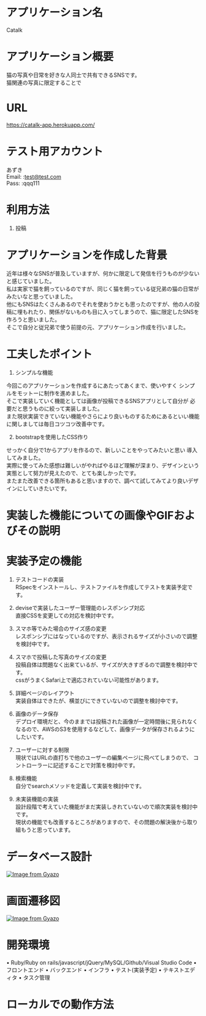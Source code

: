 # アプリケーション名
Catalk
# アプリケーション概要

猫の写真や日常を好きな人同士で共有できるSNSです。  
猫関連の写真に限定することで

# URL
https://catalk-app.herokuapp.com/

# テスト用アカウント

あずき  
Email: :test@test.com  
Pass:  :qqq111

# 利用方法

1. 投稿

# アプリケーションを作成した背景

近年は様々なSNSが普及していますが、何かに限定して発信を行うものが少ないと感じていました。  
私は実家で猫を飼っているのですが、同じく猫を飼っている従兄弟の猫の日常がみたいなと思っていました。  
他にもSNSはたくさんあるのでそれを使おうかとも思ったのですが、他の人の投稿に埋もれたり、関係がないものも目に入ってしまうので、猫に限定したSNSを作ろうと思いました。  
そこで自分と従兄弟で使う前提の元、アプリケーション作成を行いました。 

# 工夫したポイント

1. シンプルな機能

今回このアプリケーションを作成するにあたってあくまで、使いやすく
シンプルをモットーに制作を進めました。  
そこで実装していく機能としては画像が投稿できるSNSアプリとして自分が
必要だと思うものに絞って実装しました。  
また現状実装できていない機能やさらにより良いものするためにあるといい機能
に関しましては毎日コツコツ改善中です。  

2. bootstrapを使用したCSS作り

せっかく自分で1からアプリを作るので、新しいことをやってみたいと思い
導入してみました。  
実際に使ってみた感想は難しいがやればやるほど理解が深まり、デザインという
実態として努力が見えたので、とても楽しかったです。  
またまた改善できる箇所もあると思いますので、調べて試してみてより良いデザインにしていきたいです。

# 実装した機能についての画像やGIFおよびその説明

# 実装予定の機能

1. テストコードの実装  
  RSpecをインストールし、テストファイルを作成してテストを実装予定です。

2. deviseで実装したユーザー管理能のレスポンシブ対応  
  直接CSSを変更しての対応を検討中です。

3. スマホ等でみた場合のサイズ感の変更  
  レスポンシブにはなっているのですが、表示されるサイズが小さいので調整を検討中です。

4. スマホで投稿した写真のサイズの変更  
  投稿自体は問題なく出来ているが、サイズが大きすぎるので調整を検討中です。  
  cssがうまくSafari上で適応されていない可能性があります。

5. 詳細ページのレイアウト  
  実装自体はできたが、横並びにできていないので調整を検討中です。

6. 画像のデータ保存  
  デプロイ環境だと、今のままでは投稿された画像が一定時間後に見られなくなるので、AWSのS3を使用するなどして、画像データが保存されるようにしたいです。

7. ユーザーに対する制限  
  現状ではURLの直打ちで他のユーザーの編集ページに飛べてしまうので、
  コントローラーに記述することで対策を検討中です。

8. 検索機能  
  自分でsearchメソッドを定義して実装を検討中です。

9. 未実装機能の実装  
  設計段階で考えていた機能がまだ実装しきれていないので順次実装を検討中です。  
  現状の機能でも改善するところがありますので、その問題の解決後から取り組もうと思っています。

# データベース設計
[![Image from Gyazo](https://i.gyazo.com/6b68e3ac10fae5a3cd99470809d746d2.png)](https://gyazo.com/6b68e3ac10fae5a3cd99470809d746d2)
# 画面遷移図
[![Image from Gyazo](https://i.gyazo.com/a927cfcb68875718075d50929d799043.png)](https://gyazo.com/a927cfcb68875718075d50929d799043)
# 開発環境

• Ruby/Ruby on rails/javascript/jQuery/MySQL/Github/Visual Studio Code
• フロントエンド
• バックエンド
• インフラ
• テスト(実装予定)
• テキストエディタ
• タスク管理

# ローカルでの動作方法


